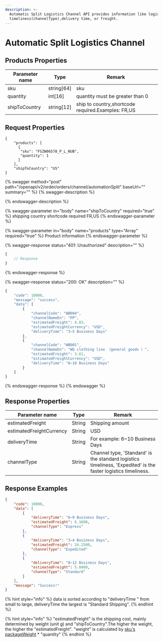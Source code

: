 ```yaml
---
description: >-
  Automatic Split Logistics Channel API provides information like logistics
  timeliness(channelType),delivery time, or freight.
---
```


# Automatic Split Logistics Channel

## Products Properties <a href="#response-parameter" id="response-parameter"></a>

| Parameter name | Type        | Remark                                             |
| -------------- | ----------- | -------------------------------------------------- |
| sku            | string\[64] | sku                                                |
| quantity       | int\[16]    | quantity must be greater than 0                    |
| shipToCountry  | string\[12] | ship to country,shortcode required.Examples: FR,US |

## Request Properties <a href="#response-parameter" id="response-parameter"></a>

```
{
    "products": [
      {
       "sku": "FSZW06578_P_L_NUB",
       "quantity": 1
      }
    ],
    "shipToCountry": "US"
}
```

{% swagger method="post" path="/openapi/v2/order/orders/channel/automationSplit" baseUrl="" summary="" %}
{% swagger-description %}

{% endswagger-description %}

{% swagger-parameter in="body" name="shipToCountry" required="true" %}
shipping country shortcode required FR,US
{% endswagger-parameter %}

{% swagger-parameter in="body" name="products" type="Array" required="true" %}
Product information
{% endswagger-parameter %}

{% swagger-response status="401: Unauthorized" description="" %}
```javascript
{
    // Response
}
```
{% endswagger-response %}

{% swagger-response status="200: OK" description="" %}
```javascript
{
    "code": 10000,
    "message": "success",
    "data": [
        {
            "channelCode": "WB004",
            "channelNameEn": "PP",
            "estimatedFreight": 4.83,
            "estimatedFreightCurrency": "USD",
            "deliveryTime": "3~5 Business Days"
        },
        {
            "channelCode": "WB001",
            "channelNameEn": "Wb clothing line （general goods ）",
            "estimatedFreight": 3.61,
            "estimatedFreightCurrency": "USD",
            "deliveryTime": "6~10 Business Days"
        }
    ]
}
```
{% endswagger-response %}
{% endswagger %}

## Response Properties <a href="#response-parameter" id="response-parameter"></a>

| Parameter name           | Type   | Remark                                                                                                         |
| ------------------------ | ------ | -------------------------------------------------------------------------------------------------------------- |
| estimatedFreight         | String | Shipping amount                                                                                                |
| estimatedFreightCurrency | String | USD                                                                                                            |
| deliveryTime             | String | For example: 6\~10 Business Days                                                                               |
| channelType              | String | Channel type, 'Standard' is the standard logistics timeliness, 'Expedited' is the faster logistics timeliness. |

## Response Examples <a href="#response-parameter" id="response-parameter"></a>

```json
{
    "code": 10000,
    "data": [
        {
            "deliveryTime": "6~9 Business Days",
            "estimatedFreight": 6.1600,
            "channelType": "Express"
        },
        {
            "deliveryTime": "3~4 Business Days",
            "estimatedFreight": 24.2500,
            "channelType": "Expedited"
        },
        {
            "deliveryTime": "8~12 Business Days",
            "estimatedFreight": 5.0400,
            "channelType": "Standard"
        }
    ],
    "message": "Success!"
}
```

{% hint style="info" %}
data is sorted according to "deliveryTime " from small to large, deliveryTime the largest is "Standard Shipping".
{% endhint %}

{% hint style="info" %}
"estimatedFreight" is the shipping cost, mainly determined by weight (unit g) and "shipToCountry".The higher the weight, the higher the "estimatedFreight". "weight" is calculated by [sku's packageWeight](../api-reference/products.md#skulist) \*  "quantity"
{% endhint %}
